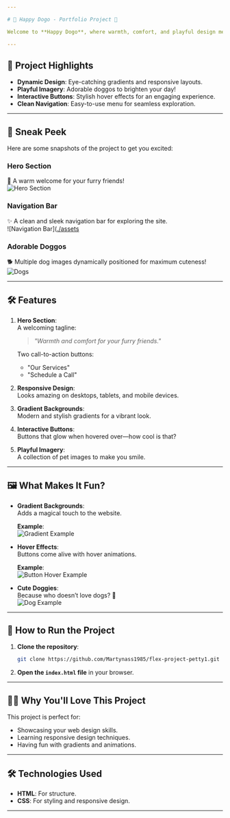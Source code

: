 ```yaml
---

# 🐾 Happy Dogo - Portfolio Project 🐾

Welcome to **Happy Dogo**, where warmth, comfort, and playful design meet for your furry friends! This project is your chance to explore modern web design while showcasing your love for pets.

---
```


## 🌟 Project Highlights

- **Dynamic Design**: Eye-catching gradients and responsive layouts.
- **Playful Imagery**: Adorable doggos to brighten your day!
- **Interactive Buttons**: Stylish hover effects for an engaging experience.
- **Clean Navigation**: Easy-to-use menu for seamless exploration.

---

## 🎨 Sneak Peek

Here are some snapshots of the project to get you excited:

### Hero Section
🐾 A warm welcome for your furry friends!  
![Hero Section]((https://github.com/Martynass1985/flex-project-petty1/raw/main/assets/hero-snapshot.png))

### Navigation Bar
✨ A clean and sleek navigation bar for exploring the site.  
![Navigation Bar]([./assets](https://raw.githubusercontent.com/Martynass1985/flex-project-petty1/main/assets/nav-snapshot.png)

### Adorable Doggos
🐕 Multiple dog images dynamically positioned for maximum cuteness!  
![Dogs](./assets/dogs-snapshot.png)

---

## 🛠️ Features

1. **Hero Section**:  
   A welcoming tagline:
   > *"Warmth and comfort for your furry friends."*

   Two call-to-action buttons:
   - "Our Services"
   - "Schedule a Call"

2. **Responsive Design**:  
   Looks amazing on desktops, tablets, and mobile devices.

3. **Gradient Backgrounds**:  
   Modern and stylish gradients for a vibrant look.

4. **Interactive Buttons**:  
   Buttons that glow when hovered over—how cool is that?

5. **Playful Imagery**:  
   A collection of pet images to make you smile.

---

## 🖼️ What Makes It Fun?

- **Gradient Backgrounds**:  
  Adds a magical touch to the website.
  
  **Example**:  
  ![Gradient Example](./assets/gradient-example.png)

- **Hover Effects**:  
  Buttons come alive with hover animations.
  
  **Example**:  
  ![Button Hover Example](./assets/button-hover-example.png)

- **Cute Doggies**:  
  Because who doesn’t love dogs? 🐶  
  ![Dog Example](./assets/dog-example.png)

---

## 🚀 How to Run the Project

1. **Clone the repository**:
   ```bash
   git clone https://github.com/Martynass1985/flex-project-petty1.git
   ```
2. **Open the `index.html` file** in your browser.

---

## 🐕‍🦺 Why You'll Love This Project

This project is perfect for:
- Showcasing your web design skills.
- Learning responsive design techniques.
- Having fun with gradients and animations.

---

## 🛠️ Technologies Used

- **HTML**: For structure.
- **CSS**: For styling and responsive design.

---
